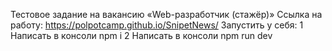 Тестовое задание на вакансию «Web-разработчик (стажёр)»
Ссылка на работу: https://polpotcamp.github.io/SnipetNews/
Запустить у себя: 
1 Написать в консоли npm i
2 Написать в консоли npm run dev

```
